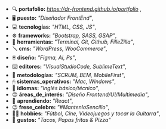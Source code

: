 - 🔍 **portafolio:** _https://dr-frontend.github.io/portfolio_ ,
- 🖥 **puesto:** _"Diseñador FrontEnd"_,
- 💻 **tecnologías:** _"HTML, CSS, JS"_,
- ⚙️ **frameworks:** _"Bootstrap, SASS, GSAP"_,
- 🔧 **herramientas:** _"Terminal, Git, Github, FilleZilla"_,
- 🪛 **cms:** _"WordPress, WooCommerce"_,
- 🖲 **diseño:** _"Figma, Ai, Ps"_,
- ⌨️ **editores:** _"VisualStudioCode, SublimeText"_,
- 🧠 **metodologías:** _"SCRUM, BEM, MobileFirst"_,
- 🖱 **sistemas_operativos:** _"Mac, Windows"_,
- 💬 **idiomas:** _"Inglés básico/técnico"_,
- 😍 **áreas_de_interés:** _"Diseño Frontend/UI/Multimedia"_,
- 🧩 **aprendiendo:** _"React"_,
- 😉 **frese_celebre:** _"#MantenloSencillo"_,
- 🫶🏾 **hobbies:** _"Fútbol, Cine, Videojuegos y tocar la Guitarra"_,
- 🤤 **gustos:** _"Tacos, Papas fritas & Pizza"_
